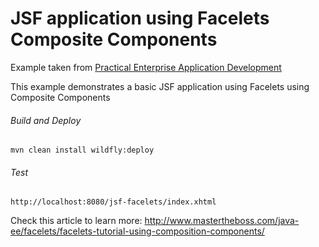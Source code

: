 JSF application using Facelets Composite Components
=====================================
Example taken from [Practical Enterprise Application Development](http://www.itbuzzpress.com/ebooks/java-ee-7-development-on-wildfly.html)

This example demonstrates a basic JSF application using Facelets using Composite Components

###### Build and Deploy
```shell
mvn clean install wildfly:deploy
```

###### Test
```shell
http://localhost:8080/jsf-facelets/index.xhtml
```

Check this article to learn more: http://www.mastertheboss.com/java-ee/facelets/facelets-tutorial-using-composition-components/
